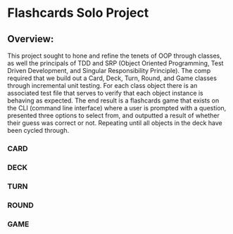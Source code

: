 # Flashcards Solo Project

## Overview: 

This project sought to hone and refine the tenets of OOP through classes, as well the principals of TDD and SRP (Object Oriented Programming,
Test Driven Development, and Singular Responsibility Principle). The comp required that we build out a Card, Deck, Turn, Round, and Game classes
through incremental unit testing. For each class object there is an associated test file that serves to verify that each object instance is behaving
as expected. The end result is a flashcards game that exists on the CLI (command line interface) where a user is prompted with a question, presented
three options to select from, and outputted a result of whether their guess was correct or not. Repeating until all objects in the deck have been cycled
through. 


### CARD

### DECK

### TURN

### ROUND

### GAME
